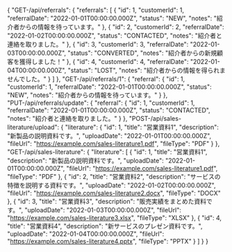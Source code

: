 {
  "GET-/api/referrals": {
    "referrals": [
      {
        "id": 1,
        "customerId": 1,
        "referralDate": "2022-01-01T00:00:00.000Z",
        "status": "NEW",
        "notes": "紹介者からの情報を待っています。"
      },
      {
        "id": 2,
        "customerId": 2,
        "referralDate": "2022-01-02T00:00:00.000Z",
        "status": "CONTACTED",
        "notes": "紹介者と連絡を取りました。"
      },
      {
        "id": 3,
        "customerId": 3,
        "referralDate": "2022-01-03T00:00:00.000Z",
        "status": "CONVERTED",
        "notes": "紹介者からの新規顧客を獲得しました！"
      },
      {
        "id": 4,
        "customerId": 4,
        "referralDate": "2022-01-04T00:00:00.000Z",
        "status": "LOST",
        "notes": "紹介者からの情報を得られませんでした。"
      }
    ]
  },
  "GET-/api/referrals/1": {
    "referral": {
      "id": 1,
      "customerId": 1,
      "referralDate": "2022-01-01T00:00:00.000Z",
      "status": "NEW",
      "notes": "紹介者からの情報を待っています。"
    }
  },
  "PUT-/api/referrals/update": {
    "referral": {
      "id": 1,
      "customerId": 1,
      "referralDate": "2022-01-01T00:00:00.000Z",
      "status": "CONTACTED",
      "notes": "紹介者と連絡を取りました。"
    }
  },
  "POST-/api/sales-literature/upload": {
    "literature": {
      "id": 1,
      "title": "営業資料1",
      "description": "新製品の説明資料です。",
      "uploadDate": "2022-01-01T00:00:00.000Z",
      "fileUrl": "https://example.com/sales-literature1.pdf",
      "fileType": "PDF"
    }
  },
  "GET-/api/sales-literature": {
    "literature": [
      {
        "id": 1,
        "title": "営業資料1",
        "description": "新製品の説明資料です。",
        "uploadDate": "2022-01-01T00:00:00.000Z",
        "fileUrl": "https://example.com/sales-literature1.pdf",
        "fileType": "PDF"
      },
      {
        "id": 2,
        "title": "営業資料2",
        "description": "サービスの特徴を説明する資料です。",
        "uploadDate": "2022-01-02T00:00:00.000Z",
        "fileUrl": "https://example.com/sales-literature2.docx",
        "fileType": "DOCX"
      },
      {
        "id": 3,
        "title": "営業資料3",
        "description": "販売実績をまとめた資料です。",
        "uploadDate": "2022-01-03T00:00:00.000Z",
        "fileUrl": "https://example.com/sales-literature3.xlsx",
        "fileType": "XLSX"
      },
      {
        "id": 4,
        "title": "営業資料4",
        "description": "新サービスのプレゼン資料です。",
        "uploadDate": "2022-01-04T00:00:00.000Z",
        "fileUrl": "https://example.com/sales-literature4.pptx",
        "fileType": "PPTX"
      }
    ]
  }
}